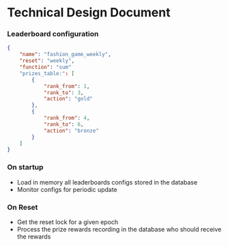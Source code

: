 # Technical Design Document


### Leaderboard configuration 

```json
{
    "name": "fashion_game_weekly",
    "reset": "weekly",
    "function": "sum"
    "prizes_table:": [
        {
            "rank_from": 1,
            "rank_to": 3,
            "action": "gold"
        },
        {
            "rank_from": 4,
            "rank_to": 6,
            "action": "bronze"
        }
    ]
}

```

### On startup 

- Load in memory all leaderboards configs stored in the database  
- Monitor configs for periodic update 

### On Reset 

- Get the reset lock for a given epoch
- Process the prize rewards recording in the database who should receive the rewards 

### 
